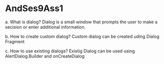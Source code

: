 # AndSes9Ass1

a. What is dialog?
Dialog is a small window that prompts the user to make a secision or enter additional information.

b. How to create custom dialog?
Custom dialog can be created uding Dialog Fragment

c. How to use existing dialogs?
Existig Dialog can be used using AlertDialog.Builder and onCreateDialog

